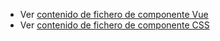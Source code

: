  - Ver [contenido de fichero de componente Vue](./zformdate.vue)
 - Ver [contenido de fichero de componente CSS](./zformdate.css)
